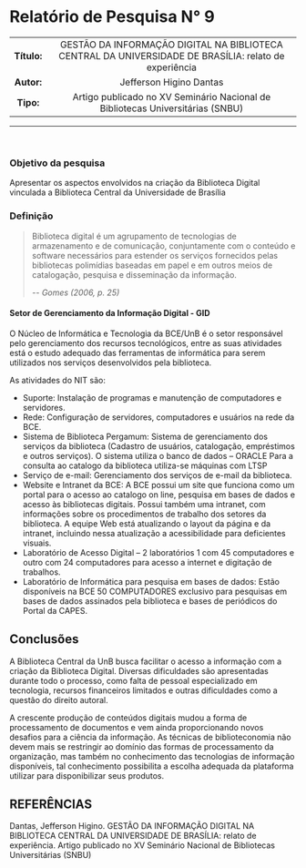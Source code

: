 # Relatório de Pesquisa N° 9

| | |
|:-:| :-: |
| **Título:** | GESTÃO DA INFORMAÇÃO DIGITAL NA BIBLIOTECA CENTRAL DA UNIVERSIDADE DE BRASÍLIA: relato de experiência |
| **Autor:** | Jefferson Higino Dantas |
| **Tipo:** | Artigo publicado no XV Seminário Nacional de Bibliotecas Universitárias (SNBU) |
___
<br/>

### **Objetivo da pesquisa**

Apresentar os aspectos envolvidos na criação da Biblioteca Digital vinculada a Biblioteca Central da Universidade de Brasília

### **Definição**

> Biblioteca digital é um agrupamento de tecnologias de armazenamento e de comunicação, conjuntamente com o conteúdo e software necessários para estender os serviços fornecidos pelas bibliotecas polimídias baseadas em papel e em outros meios de catalogação, pesquisa e disseminação da informação.
>
> -- <cite>Gomes (2006, p. 25)</cite>

#### Setor de Gerenciamento da Informação Digital - GID

O Núcleo de Informática e Tecnologia da BCE/UnB é o setor responsável pelo gerenciamento dos recursos tecnológicos, entre as suas atividades está o estudo adequado das ferramentas de informática para serem utilizados nos serviços desenvolvidos pela biblioteca. 

As atividades do NIT são: 
* Suporte: Instalação de programas e manutenção de computadores e servidores. 
* Rede: Configuração de servidores, computadores e usuários na rede da BCE. 
* Sistema de Biblioteca Pergamum: Sistema de gerenciamento dos serviços da biblioteca (Cadastro de usuários, catalogação, empréstimos e outros serviços). O sistema utiliza o banco de dados – ORACLE Para a consulta ao catalogo da biblioteca utiliza-se máquinas com LTSP 
* Serviço de e-mail: Gerenciamento dos serviços de e-mail da biblioteca. 
* Website e Intranet da BCE: A BCE possui um site que funciona como um portal para o acesso ao catalogo on line, pesquisa em bases de dados e acesso às bibliotecas digitais. Possui também uma intranet, com informações sobre os procedimentos de trabalho dos setores da biblioteca. A equipe Web está atualizando o layout da página e da intranet, incluindo nessa atualização a acessibilidade para deficientes visuais. 
* Laboratório de Acesso Digital – 2 laboratórios 1 com 45 computadores e outro com 24 computadores para acesso a internet e digitação de trabalhos. 
* Laboratório de Informática para pesquisa em bases de dados: Estão disponíveis na BCE 50 COMPUTADORES exclusivo para pesquisas em bases de dados assinados pela biblioteca e bases de periódicos do Portal da CAPES.

## Conclusões

A Biblioteca Central da UnB busca facilitar o acesso a informação com a criação da Biblioteca Digital. Diversas dificuldades são apresentadas durante todo o processo, como falta de pessoal especializado em tecnologia, recursos financeiros limitados e outras dificuldades como a questão do direito autoral. 

A crescente produção de conteúdos digitais mudou a forma de processamento de documentos e vem ainda proporcionando novos desafios para a ciência da informação. As técnicas de biblioteconomia não devem mais se restringir ao domínio das formas de processamento da organização, mas também no conhecimento das tecnologias de informação disponíveis, tal conhecimento possibilita a escolha adequada da plataforma utilizar para disponibilizar seus produtos.


## REFERÊNCIAS

Dantas, Jefferson Higino. GESTÃO DA INFORMAÇÃO DIGITAL NA BIBLIOTECA CENTRAL DA UNIVERSIDADE DE BRASÍLIA: relato de experiência. Artigo publicado no XV Seminário Nacional de Bibliotecas Universitárias (SNBU)